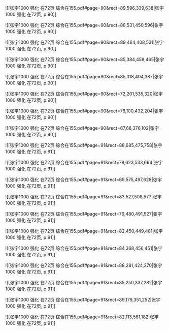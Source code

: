 ![[张宇1000 强化 在72页 综合在155.pdf#page=90&rect=89,596,339,638|张宇1000 强化 在72页, p.90]]



![[张宇1000 强化 在72页 综合在155.pdf#page=90&rect=88,531,450,596|张宇1000 强化 在72页, p.90]]



![[张宇1000 强化 在72页 综合在155.pdf#page=90&rect=89,464,408,531|张宇1000 强化 在72页, p.90]]



![[张宇1000 强化 在72页 综合在155.pdf#page=90&rect=85,384,458,465|张宇1000 强化 在72页, p.90]]



![[张宇1000 强化 在72页 综合在155.pdf#page=90&rect=85,318,404,387|张宇1000 强化 在72页, p.90]]



![[张宇1000 强化 在72页 综合在155.pdf#page=90&rect=72,201,535,320|张宇1000 强化 在72页, p.90]]



![[张宇1000 强化 在72页 综合在155.pdf#page=90&rect=78,100,432,204|张宇1000 强化 在72页, p.90]]



![[张宇1000 强化 在72页 综合在155.pdf#page=90&rect=87,68,376,102|张宇1000 强化 在72页, p.90]]



![[张宇1000 强化 在72页 综合在155.pdf#page=91&rect=88,685,475,758|张宇1000 强化 在72页, p.91]]



![[张宇1000 强化 在72页 综合在155.pdf#page=91&rect=78,623,533,694|张宇1000 强化 在72页, p.91]]



![[张宇1000 强化 在72页 综合在155.pdf#page=91&rect=69,575,497,628|张宇1000 强化 在72页, p.91]]



![[张宇1000 强化 在72页 综合在155.pdf#page=91&rect=83,527,508,577|张宇1000 强化 在72页, p.91]]



![[张宇1000 强化 在72页 综合在155.pdf#page=91&rect=79,480,491,527|张宇1000 强化 在72页, p.91]]



![[张宇1000 强化 在72页 综合在155.pdf#page=91&rect=82,450,449,481|张宇1000 强化 在72页, p.91]]



![[张宇1000 强化 在72页 综合在155.pdf#page=91&rect=84,368,456,451|张宇1000 强化 在72页, p.91]]




![[张宇1000 强化 在72页 综合在155.pdf#page=91&rect=88,281,424,370|张宇1000 强化 在72页, p.91]]



![[张宇1000 强化 在72页 综合在155.pdf#page=91&rect=85,250,337,282|张宇1000 强化 在72页, p.91]]



![[张宇1000 强化 在72页 综合在155.pdf#page=91&rect=89,179,351,252|张宇1000 强化 在72页, p.91]]



![[张宇1000 强化 在72页 综合在155.pdf#page=91&rect=82,113,561,182|张宇1000 强化 在72页, p.91]]



